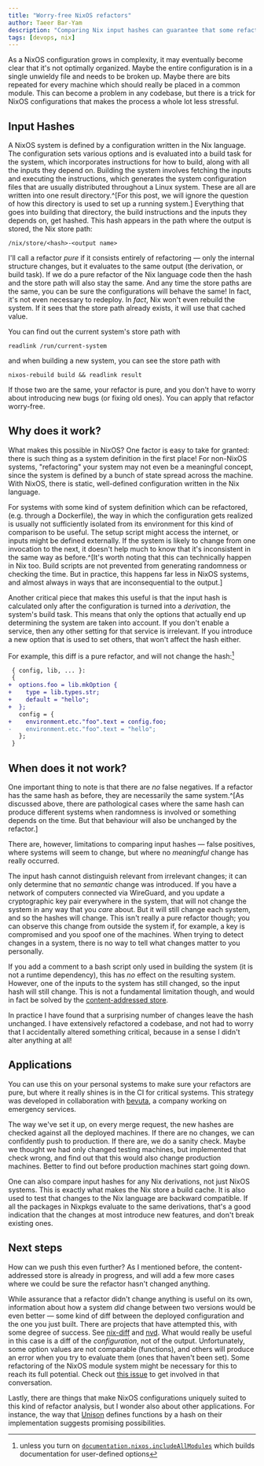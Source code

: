 ```yaml
---
title: "Worry-free NixOS refactors"
author: Taeer Bar-Yam
description: "Comparing Nix input hashes can guarantee that some refactors are bug-free."
tags: [devops, nix]
---
```


As a NixOS configuration grows in complexity, it may eventually become clear that it's not optimally organized.
Maybe the entire configuration is in a single unwieldy file and needs to be broken up.
Maybe there are bits repeated for every machine which should really be placed in a common module.
This can become a problem in any codebase, but there is a trick for NixOS configurations that makes the process a whole lot less stressful.

## Input Hashes

A NixOS system is defined by a configuration written in the Nix language.
The configuration sets various options and is evaluated into a build task for the system, which incorporates instructions for how to build, along with all the inputs they depend on.
Building the system involves fetching the inputs and executing the instructions, which generates the system configuration files that are usually distributed throughout a Linux system.
These are all are written into one result directory.^[For this post, we will ignore the question of how this directory is used to set up a running system.]
Everything that goes into building that directory, the build instructions and the inputs they depends on, get hashed.
This hash appears in the path where the output is stored, the Nix store path:

```
/nix/store/<hash>-<output name>
```

I'll call a refactor _pure_ if it consists entirely of refactoring — only the internal structure changes, but it evaluates to the same output (the derivation, or build task). If we do a pure refactor of the Nix language code then the hash and the store path will also stay the same.
And any time the store paths are the same, you can be sure the configurations will behave the same!
In fact, it's not even necessary to redeploy.
In _fact_, Nix won't even rebuild the system. If it sees that the store path already exists, it will use that cached value.

You can find out the current system's store path with

```
readlink /run/current-system
```

and when building a new system, you can see the store path with

```
nixos-rebuild build && readlink result
```

If those two are the same, your refactor is pure, and you don't have to worry about introducing new bugs (or fixing old ones).
You can apply that refactor worry-free.

## Why does it work?

What makes this possible in NixOS?
One factor is easy to take for granted: there is such thing as a system definition in the first place!
For non-NixOS systems, "refactoring" your system may not even be a meaningful concept, since the system is defined by a bunch of state spread across the machine.
With NixOS, there is static, well-defined configuration written in the Nix language.

For systems with some kind of system definition which can be refactored, (e.g. through a Dockerfile), the way in which the configuration gets realized is usually not sufficiently isolated from its environment for this kind of comparison to be useful.
The setup script might access the internet, or inputs might be defined externally.
If the system is likely to change from one invocation to the next, it doesn't help much to know that it's inconsistent in the same way as before.^[It's worth noting that this can technically happen in Nix too. Build scripts are not prevented from generating randomness or checking the time. But in practice, this happens far less in NixOS systems, and almost always in ways that are inconsequential to the output.]

Another critical piece that makes this useful is that the input hash is calculated only after the configuration is turned into a _derivation_, the system's build task.
This means that only the options that actually end up determining the system are taken into account.
If you don't enable a service, then any other setting for that service is irrelevant.
If you introduce a new option that is used to set others, that won't affect the hash either.

For example, this diff is a pure refactor, and will not change the hash:[^documentation_impure]

[^documentation_impure]: unless you turn on [`documentation.nixos.includeAllModules`](https://search.nixos.org/options?channel=22.05&show=documentation.nixos.includeAllModules&type=packages&query=documentation.nixos.includeAllModules) which builds documentation for user-defined options

```diff
 { config, lib, ... }:
 {
+  options.foo = lib.mkOption {
+    type = lib.types.str;
+    default = "hello";
+  };
   config = {
+    environment.etc."foo".text = config.foo;
-    environment.etc."foo".text = "hello";
   };
 }
```

## When does it not work?

One important thing to note is that there are _no_ false negatives.
If a refactor has the same hash as before, they are necessarily the same system.^[As discussed above, there are pathological cases where the same hash can produce different systems when randomness is involved or something depends on the time. But that behaviour will also be unchanged by the refactor.]

There are, however, limitations to comparing input hashes — false positives, where systems will seem to change, but where no _meaningful_ change has really occurred.

The input hash cannot distinguish relevant from irrelevant changes; it can only determine that no _semantic_ change was introduced.
If you have a network of computers connected via WireGuard, and you update a cryptographic key pair everywhere in the system, that will not change the system in any way that you _care_ about.
But it will still change each system, and so the hashes will change.
This isn't really a pure refactor though; you can observe this change from outside the system if, for example, a key is compromised and you spoof one of the machines.
When trying to detect changes in a system, there is no way to tell what changes matter to you personally.

If you add a comment to a bash script only used in building the system (it is not a runtime dependency), this has _no_ effect on the resulting system.
However, one of the inputs to the system has still changed, so the input hash will still change.
This is not a fundamental limitation though, and would in fact be solved by the [content-addressed store](https://github.com/NixOS/rfcs/blob/master/rfcs/0062-content-addressed-paths.md).

In practice I have found that a surprising number of changes leave the hash unchanged.
I have extensively refactored a codebase, and not had to worry that I accidentally altered something critical, because in a sense I didn't alter anything at all!

## Applications

You can use this on your personal systems to make sure your refactors are pure, but where it really shines is in the CI for critical systems.
This strategy was developed in collaboration with [bevuta](https://www.bevuta.com/), a company working on emergency services.

The way we've set it up, on every merge request, the new hashes are checked against all the deployed machines.
If there are no changes, we can confidently push to production.
If there are, we do a sanity check.
Maybe we thought we had only changed testing machines, but implemented that check wrong, and find out that this would also change production machines.
Better to find out before production machines start going down.

One can also compare input hashes for any Nix derivations, not just NixOS systems.
This is exactly what makes the Nix store a build cache.
It is also used to test that changes to the Nix language are backward compatible.
If all the packages in Nixpkgs evaluate to the same derivations, that's a good indication that the changes at most introduce new features, and don't break existing ones.

## Next steps

How can we push this even further?
As I mentioned before, the content-addressed store is already in progress, and will add a few more cases where we could be sure the refactor hasn't changed anything.

While assurance that a refactor didn't change anything is useful on its own, information about how a system _did_ change between two versions would be even better — some kind of diff between the deployed configuration and the one you just built.
There are projects that have attempted this, with some degree of success.
See [nix-diff](https://github.com/Gabriella439/nix-diff) and [nvd](https://gitlab.com/khumba/nvd).
What would really be useful in this case is a diff of the _configuration_, not of the output.
Unfortunately, some option values are not comparable (functions), and others will produce an error when you try to evaluate them (ones that haven't been set).
Some refactoring of the NixOS module system might be necessary for this to reach its full potential.
Check out [this issue](https://github.com/NixOS/nixpkgs/issues/190033) to get involved in that conversation.

Lastly, there are things that make NixOS configurations uniquely suited to this kind of refactor analysis, but I wonder also about other applications.
For instance, the way that [Unison](https://www.unison-lang.org/) defines functions by a hash on their implementation suggests promising possibilities.
